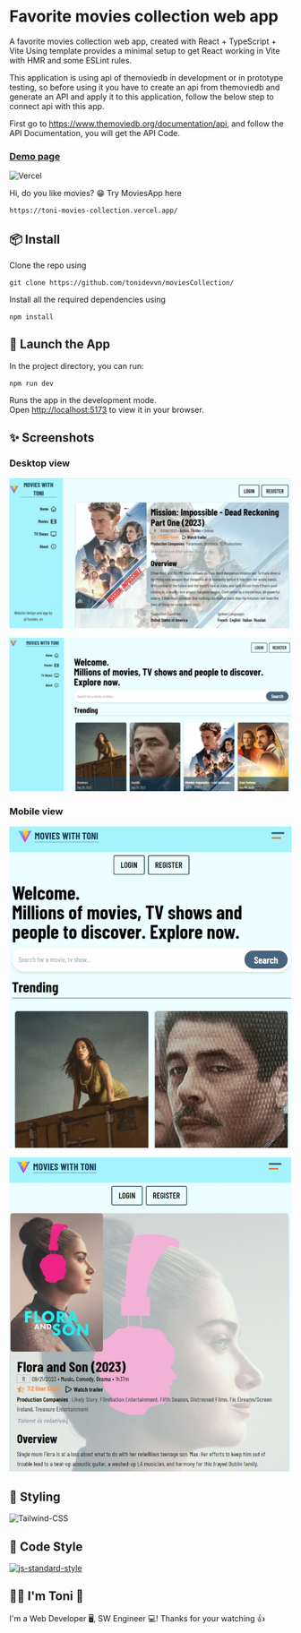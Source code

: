 # Favorite movies collection web app

A favorite movies collection web app, created with React + TypeScript + Vite
Using template provides a minimal setup to get React working in Vite with HMR and some ESLint rules.

This application is using api of themoviedb in development or in prototype testing, so before using it you have to create an api from themoviedb and generate an API and apply it to this application, follow the below step to connect api with this app.

First go to https://www.themoviedb.org/documentation/api, and follow the API Documentation, you will get the API Code.

### [Demo page](https://toni-movies-collection.vercel.app/)

![Vercel](https://img.shields.io/badge/Vercel-000000?style=for-the-badge&logo=vercel&logoColor=white)

Hi, do you like movies? 😁 Try MoviesApp here

<pre>
<code>https://toni-movies-collection.vercel.app/</code>
</pre>

## 📦 Install

Clone the repo using

<pre>
<code>git clone https://github.com/tonidevvn/moviesCollection/</code>
</pre>

Install all the required dependencies using

<pre>
<code>npm install</code>
</pre>

## 🚀 Launch the App

In the project directory, you can run:

<pre>
<code>npm run dev</code>
</pre>

Runs the app in the development mode.\
Open [http://localhost:5173](http://localhost:5173) to view it in your browser.

## ✨ Screenshots

### Desktop view

![Screenshot-1](/public/Desktop_Screenshot_1.jpg?raw=true "App desktop")

![Screenshot-2](/public/Desktop_Screenshot_2.jpg?raw=true "App desktop")

### Mobile view

![Screenshot-3](/public/Desktop_Mobile_1.jpg?raw=true "App Mobile")

![Screenshot-4](/public/Desktop_Mobile_2.jpg?raw=true "App Mobile")

## 🚀 Styling

![Tailwind-CSS](https://img.shields.io/badge/Tailwind_CSS-38B2AC?style=for-the-badge&logo=tailwind-css&logoColor=white)

## 🔨 Code Style

<a href="https://github.com/standard/standard"><img alt="js-standard-style" src="https://camo.githubusercontent.com/ff3e730c1c3401d5a6628d17368fa46e566da747c2b85de971e228c44426dbee/68747470733a2f2f63646e2e7261776769742e636f6d2f7374616e646172642f7374616e646172642f6d61737465722f62616467652e737667" /></a>

## 🧑‍💻 I'm Toni 👋

I'm a Web Developer 🖥️, SW Engineer 💻!
Thanks for your watching 👍
